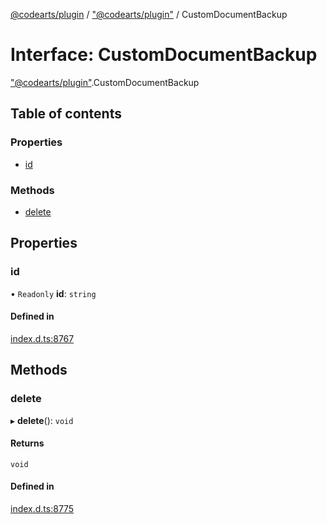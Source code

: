 [@codearts/plugin](../README.md) / ["@codearts/plugin"](../modules/_codearts_plugin_.md) / CustomDocumentBackup

# Interface: CustomDocumentBackup

["@codearts/plugin"](../modules/_codearts_plugin_.md).CustomDocumentBackup

## Table of contents

### Properties

- [id](codearts_plugin_.CustomDocumentBackup.md#id)

### Methods

- [delete](codearts_plugin_.CustomDocumentBackup.md#delete)

## Properties

### id

• `Readonly` **id**: `string`

#### Defined in

[index.d.ts:8767](https://github.com/huaweicloud/cloudide-plugin-api/blob/3b0eee8/index.d.ts#L8767)

## Methods

### delete

▸ **delete**(): `void`

#### Returns

`void`

#### Defined in

[index.d.ts:8775](https://github.com/huaweicloud/cloudide-plugin-api/blob/3b0eee8/index.d.ts#L8775)
